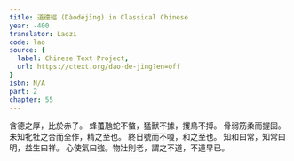 ```yaml
---
title: 道德經 (Dàodéjīng) in Classical Chinese
year: -400
translator: Laozi
code: lao
source: {
  label: Chinese Text Project,
  url: https://ctext.org/dao-de-jing?en=off
}
isbn: N/A
part: 2
chapter: 55
---
```

含德之厚，比於赤子。
蜂蠆虺蛇不螫，猛獸不據，攫鳥不搏。
骨弱筋柔而握固。未知牝牡之合而全作，精之至也。
終日號而不嗄，和之至也。
知和曰常，知常曰明，益生曰祥。
心使氣曰強。物壯則老，謂之不道，不道早已。
